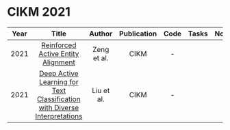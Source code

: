 # CIKM 2021

| Year |                                                       Title                                                       |   Author    | Publication | Code | Tasks | Notes | Datasets| Notions |
|:----:|:-----------------------------------------------------------------------------------------------------------------:|:-----------:|:-----------:|:----:|:----:|:-----:|:-----:|:-----:|
| 2021 |                    [Reinforced Active Entity Alignment](https://dl.acm.org/doi/10.1145/3459637.3482472)                     | Zeng et al. |    CIKM     |  -   |      |       |
| 2021 | [Deep Active Learning for Text Classification with Diverse Interpretations](https://dl.acm.org/doi/10.1145/3459637.3482080) | Liu et al.  |    CIKM     |  -   |      |       |
